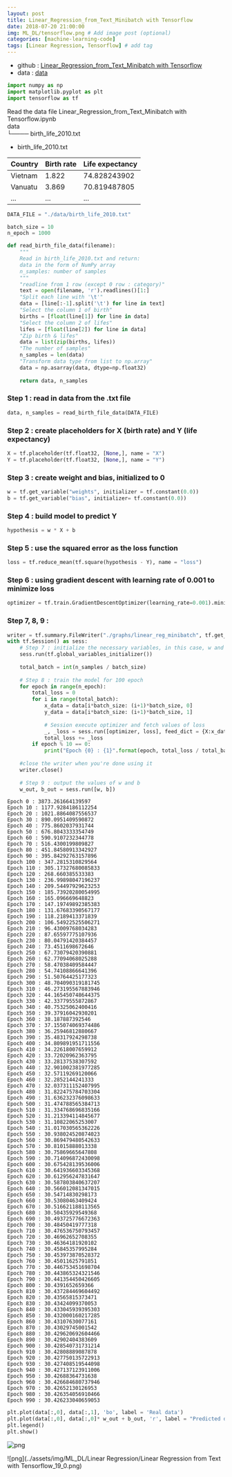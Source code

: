 ```yaml
---
layout: post
title: Linear_Regression_from_Text_Minibatch with Tensorflow
date: 2018-07-20 21:00:00
img: ML_DL/tensorflow.png # Add image post (optional)
categories: [machine-learning-code] 
tags: [Linear Regression, Tensorflow] # add tag
---
```


+ github : [Linear_Regression_from_Text_Minibatch with Tensorflow](https://nbviewer.jupyter.org/github/gaussian37/Deep-Learning/blob/master/Library/Tensorflow/Linear%20Regression/Linear_Regression_from_Text_Minibatch%20with%20Tensorflow.ipynb)
+ data : [data](https://github.com/gaussian37/Deep-Learning/blob/master/Library/Tensorflow/Linear%20Regression/data/birth_life_2010.txt)

```python
import numpy as np
import matplotlib.pyplot as plt
import tensorflow as tf
```

Read the data file
Linear_Regression_from_Text_Minibatch with Tensorflow.ipynb <br>
data <br>
└──── birth_life_2010.txt <br>

+ birth_life_2010.txt

| Country | Birth rate | Life expectancy |
|---------|------------|-----------------|
| Vietnam | 1.822      | 74.828243902    |
| Vanuatu | 3.869      | 70.819487805    |
| ...     | ...        | ...             |



```python
DATA_FILE = "./data/birth_life_2010.txt"
```


```python
batch_size = 10
n_epoch = 1000
```


```python
def read_birth_file_data(filename):
    """
    Read in birth_life_2010.txt and return:
    data in the form of NumPy array
    n_samples: number of samples
    """        
    "readline from 1 row (except 0 row : category)"
    text = open(filename, 'r').readlines()[1:]   
    "Split each line with '\t'"
    data = [line[:-1].split('\t') for line in text]
    "Select the column 1 of birth"
    births = [float(line[1]) for line in data]
    "Select the column 2 of lifes"
    lifes = [float(line[2]) for line in data]
    "Zip birth & lifes"
    data = list(zip(births, lifes))
    "The number of samples"
    n_samples = len(data)
    "Transform data type from list to np.array"
    data = np.asarray(data, dtype=np.float32)
    
    return data, n_samples
```

### Step 1 : read in data from the .txt file


```python
data, n_samples = read_birth_file_data(DATA_FILE)
```

### Step 2 : create placeholders for X (birth rate) and Y (life expectancy)


```python
X = tf.placeholder(tf.float32, [None,], name = "X")
Y = tf.placeholder(tf.float32, [None,], name = "Y")
```

### Step 3 : create weight and bias, initialized to 0


```python
w = tf.get_variable("weights", initializer = tf.constant(0.0))
b = tf.get_variable("bias", initializer= tf.constant(0.0))
```

### Step 4 : build model to predict Y


```python
hypothesis = w * X + b
```

### Step 5 : use the squared error as the loss function


```python
loss = tf.reduce_mean(tf.square(hypothesis - Y), name = "loss")
```

### Step 6 : using gradient descent with learning rate of 0.001 to minimize loss


```python
optimizer = tf.train.GradientDescentOptimizer(learning_rate=0.001).minimize(loss)
```

### Step 7, 8, 9 : 


```python
writer = tf.summary.FileWriter("./graphs/linear_reg_minibatch", tf.get_default_graph())
with tf.Session() as sess:
    # Step 7 : initialize the necessary variables, in this case, w and b 
    sess.run(tf.global_variables_initializer())
    
    total_batch = int(n_samples / batch_size)
    
    # Step 8 : train the model for 100 epoch
    for epoch in range(n_epoch):
        total_loss = 0
        for i in range(total_batch):
            x_data = data[i*batch_size: (i+1)*batch_size, 0]
            y_data = data[i*batch_size: (i+1)*batch_size, 1]
            
            # Session execute optimizer and fetch values of loss
            _, _loss = sess.run([optimizer, loss], feed_dict = {X:x_data, Y:y_data})
            total_loss += _loss
        if epoch % 10 == 0:
            print("Epoch {0} : {1}".format(epoch, total_loss / total_batch))
        
    #close the writer when you're done using it
    writer.close()
    
    # Step 9 : output the values of w and b
    w_out, b_out = sess.run([w, b])
```

    Epoch 0 : 3873.261664139597
    Epoch 10 : 1177.9284186112254
    Epoch 20 : 1021.8864087556537
    Epoch 30 : 890.0951409590872
    Epoch 40 : 775.8602037931744
    Epoch 50 : 676.8043333354749
    Epoch 60 : 590.9107232344778
    Epoch 70 : 516.4300199809827
    Epoch 80 : 451.84580913342927
    Epoch 90 : 395.84292763157896
    Epoch 100 : 347.2815310829564
    Epoch 110 : 305.17327680085833
    Epoch 120 : 268.660385533383
    Epoch 130 : 236.99898047196237
    Epoch 140 : 209.54497929623253
    Epoch 150 : 185.73920280054995
    Epoch 160 : 165.096669648823
    Epoch 170 : 147.19749892385383
    Epoch 180 : 131.67683390567177
    Epoch 190 : 118.2189413371839
    Epoch 200 : 106.54922525506271
    Epoch 210 : 96.43009768034283
    Epoch 220 : 87.65597775107936
    Epoch 230 : 80.04791420384457
    Epoch 240 : 73.4511698672646
    Epoch 250 : 67.73079420390881
    Epoch 260 : 62.77094068025288
    Epoch 270 : 58.47038409584447
    Epoch 280 : 54.74108866641396
    Epoch 290 : 51.50764425177323
    Epoch 300 : 48.704090319181745
    Epoch 310 : 46.273195567883946
    Epoch 320 : 44.165450748644375
    Epoch 330 : 42.33779555872867
    Epoch 340 : 40.75325062400416
    Epoch 350 : 39.37916042930201
    Epoch 360 : 38.187887392546
    Epoch 370 : 37.155074069374486
    Epoch 380 : 36.25946812880667
    Epoch 390 : 35.48317924298738
    Epoch 400 : 34.809891951711556
    Epoch 410 : 34.22618007659912
    Epoch 420 : 33.72020962363795
    Epoch 430 : 33.28137538307592
    Epoch 440 : 32.901002381977285
    Epoch 450 : 32.57119269120066
    Epoch 460 : 32.2852144241333
    Epoch 470 : 32.037311152407995
    Epoch 480 : 31.822475784703304
    Epoch 490 : 31.636232376098633
    Epoch 500 : 31.474788565384713
    Epoch 510 : 31.334768696835166
    Epoch 520 : 31.213394114845677
    Epoch 530 : 31.10822065253007
    Epoch 540 : 31.017030565362226
    Epoch 550 : 30.938024520874023
    Epoch 560 : 30.869479480542633
    Epoch 570 : 30.81015888013338
    Epoch 580 : 30.75869665647808
    Epoch 590 : 30.714096872430098
    Epoch 600 : 30.675428139536006
    Epoch 610 : 30.641936603345368
    Epoch 620 : 30.612956247831647
    Epoch 630 : 30.587803840637207
    Epoch 640 : 30.566012081347015
    Epoch 650 : 30.54714830298173
    Epoch 660 : 30.53080463409424
    Epoch 670 : 30.516621188113565
    Epoch 680 : 30.50435929549368
    Epoch 690 : 30.493725776672363
    Epoch 700 : 30.48450419777318
    Epoch 710 : 30.476536750793457
    Epoch 720 : 30.46962652708355
    Epoch 730 : 30.46364181920102
    Epoch 740 : 30.45845357995284
    Epoch 750 : 30.453973870528372
    Epoch 760 : 30.45011625791851
    Epoch 770 : 30.446753451698704
    Epoch 780 : 30.443865324321546
    Epoch 790 : 30.441354450426605
    Epoch 800 : 30.4391652659366
    Epoch 810 : 30.437284469604492
    Epoch 820 : 30.43565815373471
    Epoch 830 : 30.43424099370053
    Epoch 840 : 30.433045939395303
    Epoch 850 : 30.432000160217285
    Epoch 860 : 30.43107630077161
    Epoch 870 : 30.43029745001542
    Epoch 880 : 30.429620692604466
    Epoch 890 : 30.42902404383609
    Epoch 900 : 30.428540731731214
    Epoch 910 : 30.42808889087878
    Epoch 920 : 30.427750135722913
    Epoch 930 : 30.427408519544098
    Epoch 940 : 30.427137123911006
    Epoch 950 : 30.42688364731638
    Epoch 960 : 30.426684680737946
    Epoch 970 : 30.42652130126953
    Epoch 980 : 30.426354056910466
    Epoch 990 : 30.426233040659053
    


```python
plt.plot(data[:,0], data[:,1], 'bo', label = 'Real data')
plt.plot(data[:,0], data[:,0]* w_out + b_out, 'r', label = "Predicted data")
plt.legend()
plt.show()
```

![png](Linear_Regression_from_Text_Minibatch%20with%20Tensorflow_files/Linear_Regression_from_Text_Minibatch%20with%20Tensorflow_20_0.png)




![png](../assets/img/ML_DL/Linear Regression/Linear Regression from Text with Tensorflow_19_0.png)